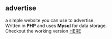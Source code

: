 ## advertise
a simple website you can use to advertise. <br>
Written in **PHP** and uses **Mysql** for data storage.<br>
Checkout the working version  [HERE](http://moto-ndieks.rhcloud.com/)<br>
